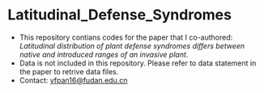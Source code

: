 # Latitudinal_Defense_Syndromes
 
- This repository contians codes for the paper that I co-authored: *Latitudinal distribution of plant defense syndromes differs between native and introduced ranges of an invasive plant*.
- Data is not included in this repository. Please refer to data statement in the paper to retrive data files.
- Contact: yfpan16@fudan.edu.cn
